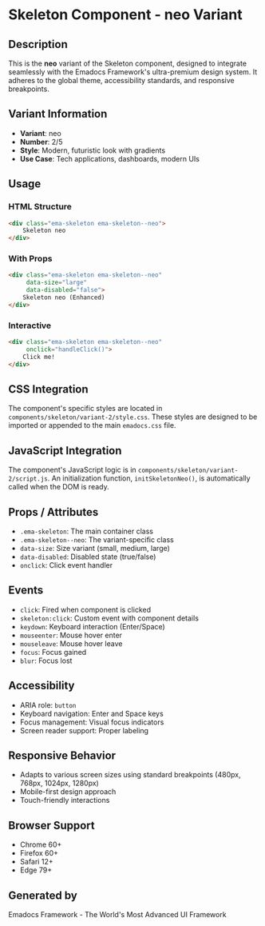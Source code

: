 # Skeleton Component - neo Variant

## Description
This is the **neo** variant of the Skeleton component, designed to integrate seamlessly with the Emadocs Framework's ultra-premium design system. It adheres to the global theme, accessibility standards, and responsive breakpoints.

## Variant Information
- **Variant**: neo
- **Number**: 2/5
- **Style**: Modern, futuristic look with gradients
- **Use Case**: Tech applications, dashboards, modern UIs

## Usage

### HTML Structure
```html
<div class="ema-skeleton ema-skeleton--neo">
    Skeleton neo
</div>
```

### With Props
```html
<div class="ema-skeleton ema-skeleton--neo" 
     data-size="large" 
     data-disabled="false">
    Skeleton neo (Enhanced)
</div>
```

### Interactive
```html
<div class="ema-skeleton ema-skeleton--neo" 
     onclick="handleClick()">
    Click me!
</div>
```

## CSS Integration
The component's specific styles are located in `components/skeleton/variant-2/style.css`. These styles are designed to be imported or appended to the main `emadocs.css` file.

## JavaScript Integration
The component's JavaScript logic is in `components/skeleton/variant-2/script.js`. An initialization function, `initSkeletonNeo()`, is automatically called when the DOM is ready.

## Props / Attributes
- `.ema-skeleton`: The main container class
- `.ema-skeleton--neo`: The variant-specific class
- `data-size`: Size variant (small, medium, large)
- `data-disabled`: Disabled state (true/false)
- `onclick`: Click event handler

## Events
- `click`: Fired when component is clicked
- `skeleton:click`: Custom event with component details
- `keydown`: Keyboard interaction (Enter/Space)
- `mouseenter`: Mouse hover enter
- `mouseleave`: Mouse hover leave
- `focus`: Focus gained
- `blur`: Focus lost

## Accessibility
- ARIA role: `button`
- Keyboard navigation: Enter and Space keys
- Focus management: Visual focus indicators
- Screen reader support: Proper labeling

## Responsive Behavior
- Adapts to various screen sizes using standard breakpoints (480px, 768px, 1024px, 1280px)
- Mobile-first design approach
- Touch-friendly interactions

## Browser Support
- Chrome 60+
- Firefox 60+
- Safari 12+
- Edge 79+

## Generated by
Emadocs Framework - The World's Most Advanced UI Framework
